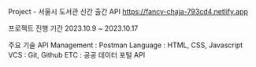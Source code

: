 Project - 서울시 도서관 신간 출간 API https://fancy-chaja-793cd4.netlify.app

프로젝트 진행 기간
2023.10.9 ~ 2023.10.17 

주요 기술
API Management : Postman
Language : HTML, CSS, Javascript
VCS : Git, Github
ETC : 공공 데이터 포털 API
